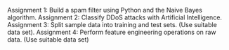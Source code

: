 Assignment 1: Build a spam filter using Python and the Naive Bayes algorithm.
Assignment 2: Classify DDoS attacks with Artificial Intelligence.
Assignment 3: Split sample data into training and test sets. (Use suitable data set).
Assignment 4: Perform feature engineering operations on raw data. (Use suitable data set)
